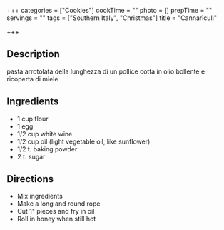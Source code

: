 +++
categories = ["Cookies"]
cookTime = ""
photo = []
prepTime = ""
servings = ""
tags = ["Southern Italy", "Christmas"]
title = "Cannarìculi"

+++
## Description

pasta arrotolata della lunghezza di un pollice cotta in olio bollente e ricoperta di miele

## Ingredients

* 1 cup flour
* 1 egg
* 1/2 cup white wine
* 1/2 cup oil (light vegetable oil, like sunflower)
* 1/2 t. baking powder
* 2 t. sugar

## Directions

* Mix ingredients
* Make a long and round rope
* Cut 1" pieces and fry in oil
* Roll in honey when still hot